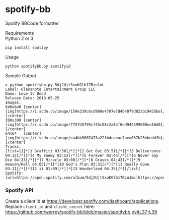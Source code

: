 # spotify-bb
Spotify BBCode formatter

Requirements  
Python 2 or 3
```
pip install spotipy
```

Usage
```
python spotifybb.py spotifyid
```

Sample Output
```
> python spotifybb.py 5dj2UjtSxuKGlb17Bzu1mL
Label: Glassnote Entertainment Group LLC
Name: Love Is Dead
Release Date: 2018-05-25
Images:
640x640 [center][img]https://i.scdn.co/image/159e339c6cd980e4787e7d464079d822b19425be[/img][/center]
300x300 [center][img]https://i.scdn.co/image/7757d5799cf45c08c2a84f6ed942399080ea16d8[/img][/center]
64x64   [center][img]https://i.scdn.co/image/ea4bb5007473a22fbdcaeac7aea037b25ebedd2b[/img][/center]
Tracks:
[list=1][*]1 Graffiti 03:38[/*][*]2 Get Out 03:51[/*][*]3 Deliverance 04:12[/*][*]4 My Enemy 03:53[/*][*]5 Forever 03:44[/*][*]6 Never Say Die 04:23[/*][*]7 Miracle 03:08[/*][*]8 Graves 04:43[/*][*]9 Heaven/Hell 05:05[/*][*]10 God's Plan 03:31[/*][*]11 Really Gone 03:11[/*][*]12 ii 01:09[/*][*]13 Wonderland 04:35[/*][/list]
Spotify: [url=https://open.spotify.com/album/5dj2UjtSxuKGlb17Bzu1mL]https://open.spotify.com/album/5dj2UjtSxuKGlb17Bzu1mL[/url]
```

### Spotify API

Create a client id at https://developer.spotify.com/dashboard/applications. Replace `client_id` and `client_secret` here: https://github.com/werrpy/spotify-bb/blob/master/spotifybb.py#L37-L39
